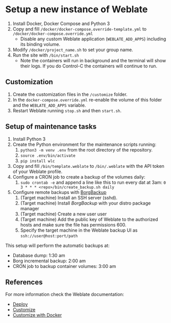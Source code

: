 # Setup a new instance of Weblate

1. Install Docker, Docker Compose and Python 3
2. Copy and fill `/docker/docker-compose.override-template.yml` to
   `/docker/docker-compose.override.yml`
   - Disable any custom Weblate application (`WEBLATE_ADD_APPS`) including its
     binding volume.
3. Modify `/docker/project_name.sh` to set your group name.
4. Run the site with `/bin/start.sh`
   - Note the containers will run in background and the terminal will show their
     logs. If you do Control-C the containers will continue to run.

## Customization

1. Create the customization files in the `/customize` folder.
2. In the `docker-compose.override.yml` re-enable the volume of this folder and
   the `WEBLATE_ADD_APPS` variable.
3. Restart Weblate running `stop.sh` and then `start.sh`.

## Setup of maintenance tasks

1. Install Python 3
2. Create the Python environment for the maintenance scripts running:
   1. `python3 -m venv .env` from the root directory of the repository.
   2. `source .env/bin/activate`
   3. `pip install wlc`
3. Copy and fill `/bin/template.weblate` to `/bin/.weblate` with the API token
   of your Weblate profile.
4. Configure a CRON job to create a backup of the volumes daily:
   1. `sudo crontab -e` and append a line like this to run every dat at 3am:
      `0 3 * * * <repo>/bin/create_backup.sh daily`
5. Configure remote backups with [BorgBackup](https://www.borgbackup.org/)
   1. (Target machine) Install an SSH server (sshd).
   2. (Target machine) Install _BorgBackup_ with your distro package manager
   3. (Target machine) Create a new user user
   4. (Target machine) Add the public key of Weblate to the authorized hosts and
      make sure the file has permissions 600.
   5. Specify the target machine in the Weblate backup UI as
      `ssh://user@host:port/path`

This setup will perform the automatic backups at:

- Database dump: 1:30 am
- Borg incremental backup: 2:00 am
- CRON job to backup container volumes: 3:00 am

## References

For more information check the Weblate documentation:

- [Deploy](https://docs.weblate.org/en/latest/admin/install/docker.html)
- [Customize](https://docs.weblate.org/en/latest/admin/customize.html)
- [Customize with Docker](https://docs.weblate.org/en/latest/admin/install/docker.html#further-configuration-customization)
